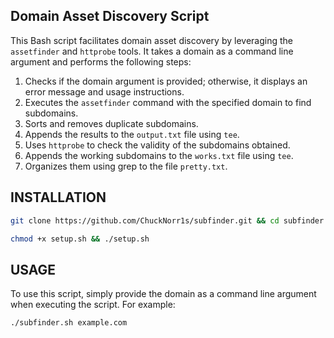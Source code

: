 ## Domain Asset Discovery Script

This Bash script facilitates domain asset discovery by leveraging the `assetfinder` and `httprobe` tools. It takes a domain as a command line argument and performs the following steps:

1. Checks if the domain argument is provided; otherwise, it displays an error message and usage instructions.
2. Executes the `assetfinder` command with the specified domain to find subdomains.
3. Sorts and removes duplicate subdomains.
4. Appends the results to the `output.txt` file using `tee`.
5. Uses `httprobe` to check the validity of the subdomains obtained.
6. Appends the working subdomains to the `works.txt` file using `tee`.
7. Organizes them using grep to the file `pretty.txt`.

## INSTALLATION

```bash
git clone https://github.com/ChuckNorr1s/subfinder.git && cd subfinder
```
```bash
chmod +x setup.sh && ./setup.sh
```

## USAGE

To use this script, simply provide the domain as a command line argument when executing the script. For example:

```bash
./subfinder.sh example.com
```
